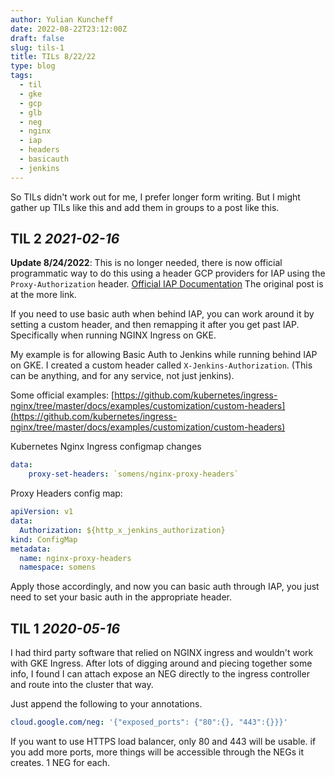 ```yaml
---
author: Yulian Kuncheff
date: 2022-08-22T23:12:00Z
draft: false
slug: tils-1
title: TILs 8/22/22
type: blog
tags:
  - til
  - gke
  - gcp
  - glb
  - neg
  - nginx
  - iap
  - headers
  - basicauth
  - jenkins
---
```

So TILs didn't work out for me, I prefer longer form writing. But I might gather up TILs like this and add them in groups to a post like this.

## TIL 2 *2021-02-16*

**Update 8/24/2022**: This is no longer needed, there is now official programmatic way to do this using a header GCP providers for IAP using the `Proxy-Authorization` header.
[Official IAP Documentation](https://cloud.google.com/iap/docs/authentication-howto#authenticating_from_proxy-authorization_header)
The original post is at the more link.

If you need to use basic auth when behind IAP, you can work around it by setting a custom header, and then remapping it after you get past IAP. Specifically when running NGINX Ingress on GKE.

My example is for allowing Basic Auth to Jenkins while running behind IAP on GKE. I created a custom header called `X-Jenkins-Authorization`. (This can be anything, and for any service, not just jenkins).

Some official examples:
[https://github.com/kubernetes/ingress-nginx/tree/master/docs/examples/customization/custom-headers](https://github.com/kubernetes/ingress-nginx/tree/master/docs/examples/customization/custom-headers)

Kubernetes Nginx Ingress configmap changes

```yaml
data:
    proxy-set-headers: `somens/nginx-proxy-headers`
```

Proxy Headers config map:

```yaml
apiVersion: v1
data:
  Authorization: ${http_x_jenkins_authorization}
kind: ConfigMap
metadata:
  name: nginx-proxy-headers
  namespace: somens
```

Apply those accordingly, and now you can basic auth through IAP, you just need to set your basic auth in the appropriate header.

## TIL 1 *2020-05-16*

I had third party software that relied on NGINX ingress and wouldn't work with GKE Ingress. After lots of digging around and piecing together some info, I found I can attach expose an NEG directly to the ingress controller and route into the cluster that way.

Just append the following to your annotations.

```yaml
cloud.google.com/neg: '{"exposed_ports": {"80":{}, "443":{}}}'
```

If you want to use HTTPS load balancer, only 80 and 443 will be usable. if you add more ports, more things will be accessible through the NEGs it creates. 1 NEG for each.
